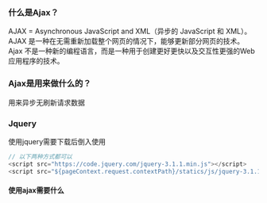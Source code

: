 ### 什么是Ajax？
AJAX = Asynchronous JavaScript and XML（异步的 JavaScript 和 XML）。
AJAX 是一种在无需重新加载整个网页的情况下，能够更新部分网页的技术。
Ajax 不是一种新的编程语言，而是一种用于创建更好更快以及交互性更强的Web应用程序的技术。
### Ajax是用来做什么的？
用来异步无刷新请求数据

### Jquery
使用jquery需要下载后倒入使用
```java
// 以下两种方式都可以
<script src="https://code.jquery.com/jquery-3.1.1.min.js"></script>
<script src="${pageContext.request.contextPath}/statics/js/jquery-3.1.1.min.js"></script>
```
#### 使用ajax需要什么